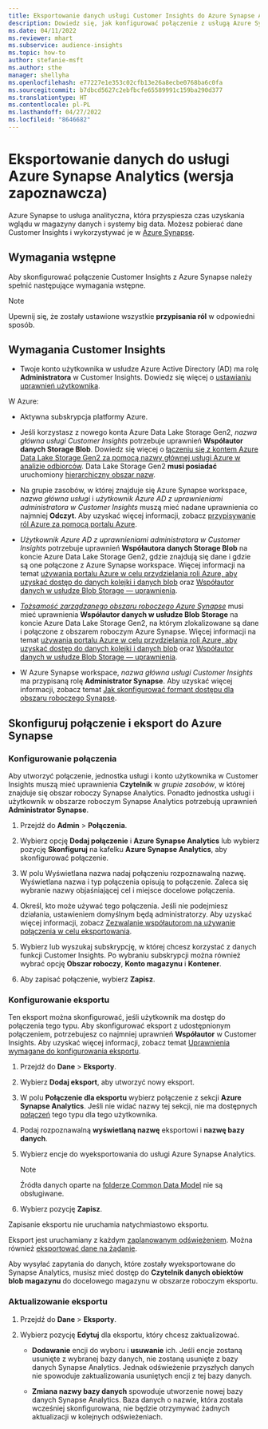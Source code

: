 ```yaml
---
title: Eksportowanie danych usługi Customer Insights do Azure Synapse Analytics
description: Dowiedz się, jak konfigurować połączenie z usługą Azure Synapse Analytics.
ms.date: 04/11/2022
ms.reviewer: mhart
ms.subservice: audience-insights
ms.topic: how-to
author: stefanie-msft
ms.author: sthe
manager: shellyha
ms.openlocfilehash: e77227e1e353c02cfb13e26a8ecbe0768ba6c0fa
ms.sourcegitcommit: b7dbcd5627c2ebfbcfe65589991c159ba290d377
ms.translationtype: HT
ms.contentlocale: pl-PL
ms.lasthandoff: 04/27/2022
ms.locfileid: "8646682"
---
```

# <a name="export-data-to-azure-synapse-analytics-preview"></a>Eksportowanie danych do usługi Azure Synapse Analytics (wersja zapoznawcza)

Azure Synapse to usługa analityczna, która przyspiesza czas uzyskania wglądu w magazyny danych i systemy big data. Możesz pobierać dane Customer Insights i wykorzystywać je w [Azure Synapse](/azure/synapse-analytics/overview-what-is).

## <a name="prerequisites"></a>Wymagania wstępne

Aby skonfigurować połączenie Customer Insights z Azure Synapse należy spełnić następujące wymagania wstępne.

> [!NOTE]
> Upewnij się, że zostały ustawione wszystkie **przypisania ról** w odpowiedni sposób.  

## <a name="prerequisites-in-customer-insights"></a>Wymagania Customer Insights

* Twoje konto użytkownika w usłudze Azure Active Directory (AD) ma rolę **Administratora** w Customer Insights. Dowiedz się więcej o [ustawianiu uprawnień użytkownika](permissions.md#assign-roles-and-permissions).

W Azure: 

- Aktywna subskrypcja platformy Azure.

- Jeśli korzystasz z nowego konta Azure Data Lake Storage Gen2, *nazwa główna usługi Customer Insights* potrzebuje uprawnień **Współautor danych Storage Blob**. Dowiedz się więcej o [łączeniu się z kontem Azure Data Lake Storage Gen2 za pomocą nazwy głównej usługi Azure w analizie odbiorców](connect-service-principal.md). Data Lake Storage Gen2 **musi posiadać** uruchomiony [hierarchiczny obszar nazw](/azure/storage/blobs/data-lake-storage-namespace).

- Na grupie zasobów, w której znajduje się Azure Synapse workspace, *nazwa główna usługi* i *użytkownik Azure AD z uprawnieniami administratora w Customer Insights* muszą mieć nadane uprawnienia co najmniej **Odczyt**. Aby uzyskać więcej informacji, zobacz [przypisywanie ról Azure za pomocą portalu Azure](/azure/role-based-access-control/role-assignments-portal).

- *Użytkownik Azure AD z uprawnieniami administratora w Customer Insights* potrzebuje uprawnień **Współautora danych Storage Blob** na koncie Azure Data Lake Storage Gen2, gdzie znajdują się dane i gdzie są one połączone z Azure Synapse workspace. Więcej informacji na temat [używania portalu Azure w celu przydzielania roli Azure, aby uzyskać dostęp do danych kolejki i danych blob](/azure/storage/common/storage-auth-aad-rbac-portal) oraz [Współautor danych w usłudze Blob Storage — uprawnienia](/azure/role-based-access-control/built-in-roles#storage-blob-data-contributor).

- *[Tożsamość zarządzanego obszaru roboczego Azure Synapse](/azure/synapse-analytics/security/synapse-workspace-managed-identity)* musi mieć uprawnienia **Współautor danych w usłudze Blob Storage** na koncie Azure Data Lake Storage Gen2, na którym zlokalizowane są dane i połączone z obszarem roboczym Azure Synapse. Więcej informacji na temat [używania portalu Azure w celu przydzielania roli Azure, aby uzyskać dostęp do danych kolejki i danych blob](/azure/storage/common/storage-auth-aad-rbac-portal) oraz [Współautor danych w usłudze Blob Storage — uprawnienia](/azure/role-based-access-control/built-in-roles#storage-blob-data-contributor).

- W Azure Synapse workspace, *nazwa główna usługi Customer Insights* ma przypisaną rolę **Administrator Synapse**. Aby uzyskać więcej informacji, zobacz temat [Jak skonfigurować formant dostępu dla obszaru roboczego Synapse](/azure/synapse-analytics/security/how-to-set-up-access-control).

## <a name="set-up-the-connection-and-export-to-azure-synapse"></a>Skonfiguruj połączenie i eksport do Azure Synapse

### <a name="configure-a-connection"></a>Konfigurowanie połączenia

Aby utworzyć połączenie, jednostka usługi i konto użytkownika w Customer Insights muszą mieć uprawnienia **Czytelnik** w *grupie zasobów*, w której znajduje się obszar roboczy Synapse Analytics. Ponadto jednostka usługi i użytkownik w obszarze roboczym Synapse Analytics potrzebują uprawnień **Administrator Synapse**. 

1. Przejdź do **Admin** > **Połączenia**.

1. Wybierz opcję **Dodaj połączenie** i **Azure Synapse Analytics** lub wybierz pozycję **Skonfiguruj** na kafelku **Azure Synapse Analytics**, aby skonfigurować połączenie.

1. W polu Wyświetlana nazwa nadaj połączeniu rozpoznawalną nazwę. Wyświetlana nazwa i typ połączenia opisują to połączenie. Zaleca się wybranie nazwy objaśniającej cel i miejsce docelowe połączenia.

1. Określ, kto może używać tego połączenia. Jeśli nie podejmiesz działania, ustawieniem domyślnym będą administratorzy. Aby uzyskać więcej informacji, zobacz [Zezwalanie współautorom na używanie połączenia w celu eksportowania](connections.md#allow-contributors-to-use-a-connection-for-exports).

1. Wybierz lub wyszukaj subskrypcję, w której chcesz korzystać z danych funkcji Customer Insights. Po wybraniu subskrypcji można również wybrać opcję **Obszar roboczy**, **Konto magazynu** i **Kontener**.

1. Aby zapisać połączenie, wybierz **Zapisz**.

### <a name="configure-an-export"></a>Konfigurowanie eksportu

Ten eksport można skonfigurować, jeśli użytkownik ma dostęp do połączenia tego typu. Aby skonfigurować eksport z udostępnionym połączeniem, potrzebujesz co najmniej uprawnień **Współautor** w Customer Insights. Aby uzyskać więcej informacji, zobacz temat [Uprawnienia wymagane do konfigurowania eksportu](export-destinations.md#set-up-a-new-export).

1. Przejdź do **Dane** > **Eksporty**.

1. Wybierz **Dodaj eksport**, aby utworzyć nowy eksport.

1. W polu **Połączenie dla eksportu** wybierz połączenie z sekcji **Azure Synapse Analytics**. Jeśli nie widać nazwy tej sekcji, nie ma dostępnych [połączeń](connections.md) tego typu dla tego użytkownika.

1. Podaj rozpoznawalną **wyświetlaną nazwę** eksportowi i **nazwę bazy danych**.

1. Wybierz encje do wyeksportowania do usługi Azure Synapse Analytics.
   > [!NOTE]
   > Źródła danych oparte na [folderze Common Data Model](connect-common-data-model.md) nie są obsługiwane.

2. Wybierz pozycję **Zapisz**.

Zapisanie eksportu nie uruchamia natychmiastowo eksportu.

Eksport jest uruchamiany z każdym [zaplanowanym odświeżeniem](system.md#schedule-tab). Można również [eksportować dane na żądanie](export-destinations.md#run-exports-on-demand).

Aby wysyłać zapytania do danych, które zostały wyeksportowane do Synapse Analytics, musisz mieć dostęp do **Czytelnik danych obiektów blob magazynu** do docelowego magazynu w obszarze roboczym eksportu. 

### <a name="update-an-export"></a>Aktualizowanie eksportu

1. Przejdź do **Dane** > **Eksporty**.

1. Wybierz pozycję **Edytuj** dla eksportu, który chcesz zaktualizować.

   - **Dodawanie** encji do wyboru i **usuwanie** ich. Jeśli encje zostaną usunięte z wybranej bazy danych, nie zostaną usunięte z bazy danych Synapse Analytics. Jednak odświeżenie przyszłych danych nie spowoduje zaktualizowania usuniętych encji z tej bazy danych.

   - **Zmiana nazwy bazy danych** spowoduje utworzenie nowej bazy danych Synapse Analytics. Baza danych o nazwie, która została wcześniej skonfigurowana, nie będzie otrzymywać żadnych aktualizacji w kolejnych odświeżeniach.
